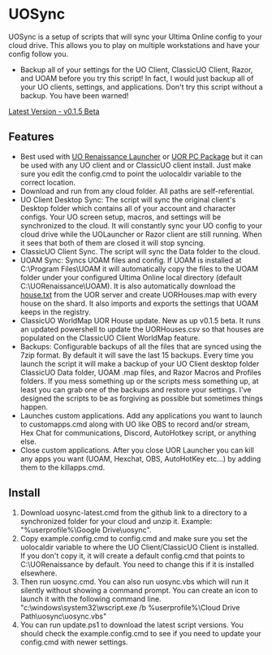 # UOSync

UOSync is a setup of scripts that will sync your Ultima Online config to your cloud drive. This allows you to play on multiple workstations and have your config follow you.  

* Backup all of your settings for the UO Client, ClassicUO Client, Razor, and UOAM before you try this script! In fact, I would just backup all of your UO clients, settings, and applications. Don't try this script without a backup. You have been warned!

[Latest Version - v0.1.5 Beta](https://github.com/Chadarius/uosync/archive/latest.zip)

## Features

* Best used with [UO Renaissance Launcher](http://uorenaissance.com/downloads/launcher/UORLauncherSetup.exe) or [UOR PC Package](http://www.uorenaissance.com/downloads/UO_Renaissance_Client_Full.exe) but it can be used with any UO client and or ClassicUO client install. Just make sure you edit the config.cmd to point the uolocaldir variable to the correct location.
* Download and run from any cloud folder. All paths are self-referential.
* UO Client Desktop Sync: The script will sync the original client's Desktop folder which contains all of your account and character configs. Your UO screen setup, macros, and settings will be synchronized to the cloud. It will constantly sync your UO config to your cloud drive while the UOLauncher or Razor client are still running. When it sees that both of them are closed it will stop syncing. 
* ClassicUO Client Sync. The script will sync the Data folder to the cloud.
* UOAM Sync: Syncs UOAM files and config. If UOAM is installed at C:\\Program Files\\UOAM it will automatically copy the files to the UOAM folder under your configured Ultima Online local directory (default C:\\UORenaissance\\UOAM). It is also automatically download the [house.txt](http://www.uorenaissance.com/map/house.txt) from the UOR server and create UORHouses.map with every house on the shard. It also imports and exports the settings that UOAM keeps in the registry.
* ClassicUO WorldMap UOR House update. New as up v0.1.5 beta. It runs an updated powershell to update the UORHouses.csv so that houses are populated on the ClassicUO Client WorldMap feature.
* Backups: Configurable backups of all the files that are synced using the 7zip format. By default it will save the last 15 backups. Every time you launch the script it will make a backup of your UO Client desktop folder ClassicUO Data folder, UOAM .map files, and Razor Macros and Profiles folders. If you mess something up or the scripts mess something up, at least you can grab one of the backups and restore your settings. I've designed the scripts to be as forgiving as possible but sometimes things happen.
* Launches custom applications. Add any applications you want to launch to customapps.cmd along with UO like OBS to record and/or stream, Hex Chat for communications, Discord, AutoHotkey script, or anything else.
* Close custom applications. After you close UOR Launcher you can kill any apps you want (UOAM, Hexchat, OBS, AutoHotKey etc...) by adding them to the killapps.cmd.

## Install

1. Download uosync-latest.cmd from the github link to a directory to a synchronized folder for your cloud and unzip it. Example: "%userprofile%\\Google Drive\\uosync".
2. Copy example.config.cmd to config.cmd and make sure you set the uolocaldir variable to where the UO Client/ClassicUO Client is installed. If you don't copy it, it will create a default config.cmd that points to C:\\UORenaissance by default. You need to change this if it is installed elsewhere.
3. Then run uosync.cmd. You can also run uosync.vbs which will run it silently without showing a command prompt. You can create an icon to launch it with the following command line. "c:\\windows\\system32\\wscript.exe /b %userprofile%\\Cloud Drive Path\\uosync\\uosync.vbs"
4. You can run update.ps1 to download the latest script versions. You should check the example.config.cmd to see if you need to update your config.cmd with newer settings.